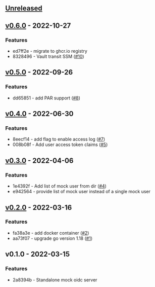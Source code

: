 <a name="unreleased"></a>
## [Unreleased]


<a name="v0.6.0"></a>
## [v0.6.0] - 2022-10-27
### Features
- ed7ff2e - migrate to ghcr.io registry
- 8328496 - Vault transit SSM  ([#10](https://github.com/vdbulcke/oidc-server-demo/issues/10))


<a name="v0.5.0"></a>
## [v0.5.0] - 2022-09-26
### Features
- dd65851 - add PAR support ([#8](https://github.com/vdbulcke/oidc-server-demo/issues/8))


<a name="v0.4.0"></a>
## [v0.4.0] - 2022-06-30
### Features
- 8eecf14 - add flag to enable access log ([#7](https://github.com/vdbulcke/oidc-server-demo/issues/7))
- 008b08f - Add user access token claims ([#5](https://github.com/vdbulcke/oidc-server-demo/issues/5))


<a name="v0.3.0"></a>
## [v0.3.0] - 2022-04-06
### Features
- 1e4392f - Add list of mock user from dir ([#4](https://github.com/vdbulcke/oidc-server-demo/issues/4))
- e942564 - provide list of mock user instead of a single mock user


<a name="v0.2.0"></a>
## [v0.2.0] - 2022-03-16
### Features
- fa38a3e - add docker container ([#2](https://github.com/vdbulcke/oidc-server-demo/issues/2))
- aa73f07 - upgrade go version 1.18 ([#1](https://github.com/vdbulcke/oidc-server-demo/issues/1))


<a name="v0.1.0"></a>
## v0.1.0 - 2022-03-15
### Features
- 2a8394b - Standalone mock oidc server


[Unreleased]: https://github.com/vdbulcke/oidc-server-demo/compare/v0.6.0...HEAD
[v0.6.0]: https://github.com/vdbulcke/oidc-server-demo/compare/v0.5.0...v0.6.0
[v0.5.0]: https://github.com/vdbulcke/oidc-server-demo/compare/v0.4.0...v0.5.0
[v0.4.0]: https://github.com/vdbulcke/oidc-server-demo/compare/v0.3.0...v0.4.0
[v0.3.0]: https://github.com/vdbulcke/oidc-server-demo/compare/v0.2.0...v0.3.0
[v0.2.0]: https://github.com/vdbulcke/oidc-server-demo/compare/v0.1.0...v0.2.0

